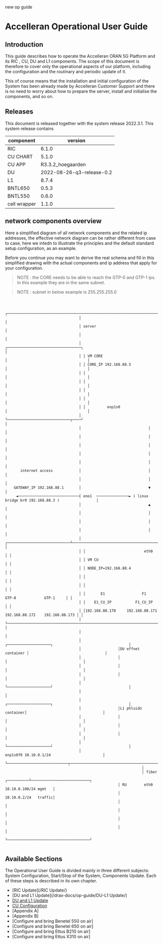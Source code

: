 new op guide

# Accelleran Operational User Guide 

## Introduction

This guide describes how to operate the Accelleran ORAN 5G  Platform and its RIC , CU, DU and L1 components. The scope of this document is therefore to cover only the operational aspects of our platform, including the configuration and the routinary and periodic update of it. 

This of course means that the installation and initial configuration of the System has been already made by Accelleran Customer Support and there is no need to worry about how to prepare the server, install and initialise the components, and so on.

## Releases
This document is released together with the system release 2022.3.1. 
This system release contains 

| component    | version                     |
|--------------|-----------------------------|
| RIC          | 6.1.0                       |
| CU CHART     | 5.1.0                       |
| CU APP       | R3.3.2_hoegaarden           |
| DU           | 2022-08-26-q3-release-0.2   |
| L1           | 8.7.4                       |
| BNTL650      | 0.5.3                       |
| BNTL550      | 0.6.0                       |
| cell wrapper | 1.1.0                       |


## network components overview
Here a simplified diagram of all network components and the related ip addresses, the effective network diagram can be rather different from case to case, here we intedn to illustrate the principles and the default standard setup configuration, as an example.

Before you continue you may want to derive the real schema and fill in this simplified drawing with the actual components and ip address that apply for your configuration.

> NOTE : the CORE needs to be able to reach the GTP-0  and GTP-1 ips. In this example they are in the same subnet.

> NOTE : subnet in below example is 255.255.255.0

```


                                  ┌──────────────────────────────────────────────────────────────────────────┐
                                  │                                                                          │
                                  │ server                                                                   │
                                  │                                                                          │
                                  │ ┌──────────────────────────────────┐                                     │
                                  │ │ VM CORE                          │                                     │
                                  │ │ CORE_IP 192.168.88.5             │                                     │
                                  │ │                                  │                                     │
                                  │ │                                  │                                     │
                                  │ │                                  │                                     │
                                  │ │                                  │                                     │
                                  │ │          enp1s0                  │                                     │
                                  │ └─────────────────────────────┬────┘                                     │
                                  │                               │                                          │
                                  │                               │                                          │
                                  │                               │                                          │
                                  │                               │                                          │
                                  │                               │                                          │
       internet access            │                               │                                          │
                                  │                               │                                          │
    GATEWAY_IP 192.168.88.1       │                               ▼                                          │
     ◄────────────────────────────┤ eno1  ───────────────► ( linux bridge br0 192.168.88.3 )                 │
                                  │                               ▲                                          │
                                  │                               │                                          │
                                  │                               │                                          │
                                  │                               │                                          │
                                  │ ┌─────────────────────────────┴────────────────────────────────────────┐ │
                                  │ │                           eth0                                       │ │
                                  │ │ VM CU                                                                │ │
                                  │ │ NODE_IP=192.168.88.4                                                 │ │
                                  │ │                                                                      │ │
                                  │ │                                                                      │ │
                                  │ │       E1                 F1              GTP-0             GTP-1     │ │
                                  │ │    E1_CU_IP           F1_CU_IP                                       │ │
                                  │ │192.168.88.170     192.168.88.171    192.168.88.172    192.168.88.173 │ │
                                  │ └──────────────────────────────────────────────────────────────────────┘ │
                                  │                                                                          │
                                  │                 ┌────────────────────┐                                   │
                                  │                 │DU effnet container │                                   │
                                  │                 │                    │                                   │
                                  │                 │                    │                                   │
                                  │                 │                    │                                   │
                                  │                 └────────────────────┘                                   │
                                  │                                                                          │
                                  │                 ┌────────────────────┐                                   │
                                  │                 │L1 phluido container│                                   │
                                  │                 │                    │                                   │
                                  │                 │                    │                                   │
                                  │                 │                    │                                   │
                                  │                 └────────────────────┘                                   │
                                  │                             enp1s0f0 10.10.0.1/24                        │
                                  └────────────────────────────┬─────────────────────────────────────────────┘
                                                               │
                                                               │ fiber
                                                    ┌──────────┴───────────────────────────┐
                                                    │ RU        eth0 10.10.0.100/24 mgmt   │
                                                    │                10.10.0.2/24   traffic│
                                                    │                                      │
                                                    │                                      │
                                                    │                                      │
                                                    │                                      │
                                                    └──────────────────────────────────────┘


```

## Available Sections

The Operational User Guide is divided mainly in three different subjects: System Configuration, Start/Stop of the System, Components Update.
Each of these steps is described in its own chapter.

* [RIC Update](/RIC Update/)
* [DU and L1 Update](/drax-docs/op-guide/DU-L1 Update/)
* [DU and L1 Update](/drax-docs/drax-install/)
* [CU Configuration](/drax-docs/drax-install/)
* [Appendix A]
* [Appendix B]
* [Configure and bring Benetel 550 on air]
* [Configure and bring Benetel 650 on air]
* [Configure and bring Ettus B210 on air]
* [Configure and bring Ettus X310 on air]
